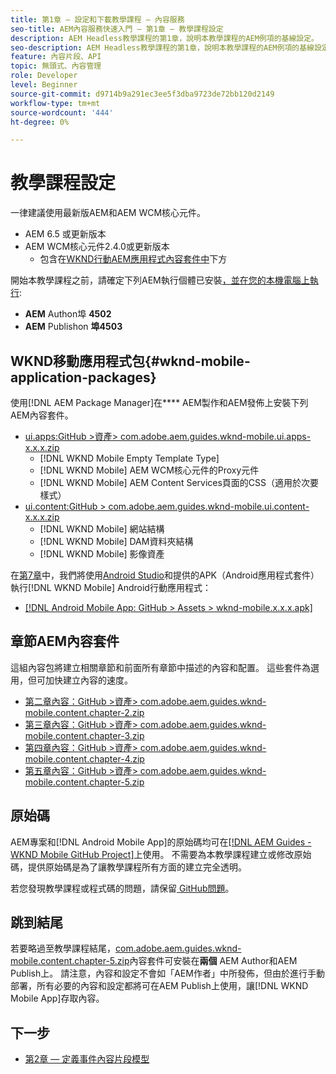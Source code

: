 ```yaml
---
title: 第1章 — 設定和下載教學課程 — 內容服務
seo-title: AEM內容服務快速入門 — 第1章 — 教學課程設定
description: AEM Headless教學課程的第1章，說明本教學課程的AEM例項的基線設定。
seo-description: AEM Headless教學課程的第1章，說明本教學課程的AEM例項的基線設定。
feature: 內容片段、API
topic: 無頭式、內容管理
role: Developer
level: Beginner
source-git-commit: d9714b9a291ec3ee5f3dba9723de72bb120d2149
workflow-type: tm+mt
source-wordcount: '444'
ht-degree: 0%

---
```



# 教學課程設定

一律建議使用最新版AEM和AEM WCM核心元件。

* AEM 6.5 或更新版本
* AEM WCM核心元件2.4.0或更新版本
   * 包含在[WKND行動AEM應用程式內容套件中](#wknd-mobile-application-packages)下方

開始本教學課程之前，請確定下列AEM執行個體已安裝[，並在您的本機電腦上執行](https://helpx.adobe.com/experience-manager/6-5/sites/deploying/using/deploy.html#Default%20Local%20Install):

* **AEM** Authon埠 **4502**
* **AEM** Publishon **埠4503**

## WKND移動應用程式包{#wknd-mobile-application-packages}

使用[!DNL AEM Package Manager]在&#x200B;**** AEM製作和AEM發佈上安裝下列AEM內容套件。

* [ui.apps:GitHub >資產> com.adobe.aem.guides.wknd-mobile.ui.apps-x.x.x.zip](https://github.com/adobe/aem-guides-wknd-mobile/releases/latest)
   * [!DNL WKND Mobile Empty Template Type]
   * [!DNL WKND Mobile] AEM WCM核心元件的Proxy元件
   * [!DNL WKND Mobile] AEM Content Services頁面的CSS（適用於次要樣式）
* [ui.content:GitHub > com.adobe.aem.guides.wknd-mobile.ui.content-x.x.x.zip](https://github.com/adobe/aem-guides-wknd-mobile/releases/latest)
   * [!DNL WKND Mobile] 網站結構
   * [!DNL WKND Mobile] DAM資料夾結構
   * [!DNL WKND Mobile] 影像資產

在[第7章](./chapter-7.md)中，我們將使用[Android Studio](https://developer.android.com/studio)和提供的APK（Android應用程式套件）執行[!DNL WKND Mobile] Android行動應用程式：

* [[!DNL Android Mobile App: GitHub > Assets > wknd-mobile.x.x.x.apk]](https://github.com/adobe/aem-guides-wknd-mobile/releases/latest)

## 章節AEM內容套件

這組內容包將建立相關章節和前面所有章節中描述的內容和配置。 這些套件為選用，但可加快建立內容的速度。

* [第二章內容：GitHub >資產> com.adobe.aem.guides.wknd-mobile.content.chapter-2.zip](https://github.com/adobe/aem-guides-wknd-mobile/releases/latest)
* [第三章內容：GitHub >資產> com.adobe.aem.guides.wknd-mobile.content.chapter-3.zip](https://github.com/adobe/aem-guides-wknd-mobile/releases/latest)
* [第四章內容：GitHub >資產> com.adobe.aem.guides.wknd-mobile.content.chapter-4.zip](https://github.com/adobe/aem-guides-wknd-mobile/releases/latest)
* [第五章內容：GitHub >資產> com.adobe.aem.guides.wknd-mobile.content.chapter-5.zip](https://github.com/adobe/aem-guides-wknd-mobile/releases/latest)

## 原始碼

AEM專案和[!DNL Android Mobile App]的原始碼均可在[[!DNL AEM Guides - WKND Mobile GitHub Project]](https://github.com/adobe/aem-guides-wknd-mobile)上使用。 不需要為本教學課程建立或修改原始碼，提供原始碼是為了讓教學課程所有方面的建立完全透明。

若您發現教學課程或程式碼的問題，請保留[ GitHub問題](https://github.com/adobe/aem-guides-wknd-mobile/issues)。

## 跳到結尾

若要略過至教學課程結尾，[com.adobe.aem.guides.wknd-mobile.content.chapter-5.zip](https://github.com/adobe/aem-guides-wknd-mobile/releases/latest)內容套件可安裝在&#x200B;**兩個** AEM Author和AEM Publish上。 請注意，內容和設定不會如「AEM作者」中所發佈，但由於進行手動部署，所有必要的內容和設定都將可在AEM Publish上使用，讓[!DNL WKND Mobile App]存取內容。


## 下一步

* [第2章 — 定義事件內容片段模型](./chapter-2.md)
